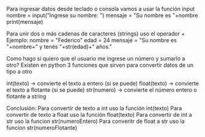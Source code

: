 Para ingresar datos desde teclado o consola vamos a usar la función input
nombre = input("Ingrese su nombre: ")
mensaje = "Su nombre es "+nombre
print(mensaje)

Para unir dos o más cadenas de caracteres (strings) uso el operador +
Ejemplo:
nombre = "Federico"
edad = 24
mensaje = "Su nombre es "+nombre+" y tenés "+str(edad)+" años."

Como hago si quiero que el usuario me ingrese un número y sumarlo a otro?
Existen en python 3 funciones que sirven para convertir datos de un tipo a otro

int(texto) -> convierte el texto a entero (si se puede)
float(texto) -> convierte el texto a flotante (si se puede)
str(numero) -> convierte el número entero o flotante a string

Conclusión:
Para convertir de texto a int uso la función int(texto)
Para convertir de texto a float uso la función float(texto)
Para convertir de int a str uso la funcion str(numeroEntero)
Para converitr de float a str uso la funcion str(numeroFlotante)